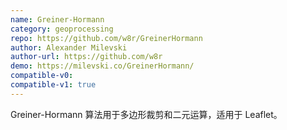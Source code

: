 ```yaml
---
name: Greiner-Hormann
category: geoprocessing
repo: https://github.com/w8r/GreinerHormann
author: Alexander Milevski
author-url: https://github.com/w8r
demo: https://milevski.co/GreinerHormann/
compatible-v0:
compatible-v1: true
---
```


Greiner-Hormann 算法用于多边形裁剪和二元运算，适用于 Leaflet。
